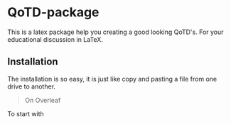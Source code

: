 # QoTD-package
This is a latex package help you creating a good looking QoTD's. For your educational discussion in LaTeX.

## Installation
The installation is so easy, it is just like copy and pasting a file from one drive to another. 
> On Overleaf

To start with 
